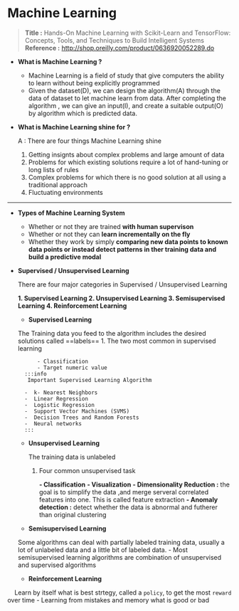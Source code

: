 # Machine Learning 

> **Title :** Hands-On Machine Learning with Scikit-Learn and TensorFlow: Concepts, Tools, and Techniques to Build Intelligent Systems
> **Reference :** http://shop.oreilly.com/product/0636920052289.do


- **What is Machine Learning ?**
    - Machine Learning is a field of study that give computers the ability to learn without being explicitly programmed
    - Given the dataset(D), we can design the algorithm(A) through the data of dataset to let machine learn from data. After completing the algorithm , we can give an input(I), and create a suitable output(O) by algorithm which is predicted data.

- **What is Machine Learning shine for ?**

    A : There are four things Machine Learning shine 

    1. Getting insignts about complex problems and large amount of data
    2. Problems for which existing solutions require a lot of hand-tuning or long lists of rules
    3. Complex problems for which there is no good solution at all using a traditional approach
    4. Fluctuating environments 
    
---

- **Types of Machine Learning System** 

    - Whether or not they are trained **with human supervison**
    - Whether or not they can **learn incrementally on the fly**
    - Whether they work by simply **comparing new data points to known data points or instead detect patterns in ther training data and build a predictive modal**

- **Supervised / Unsupervised Learning** 

    There are four major categories in Supervised / Unsupervised Learning 
    
    **1. Supervised Learning 
     2. Unsupervised Learning
     3. Semisupervised Learning 
     4. Reinforcement Learning**

    - **Supervised Learning**
    
     The Training data you feed to the algorithm includes the desired solutions called ==labels==
        1. The two most common in supervised learning
 
            - Classification
            - Target numeric value
        :::info
         Important Supervised Learning Algorithm
         
        -  k- Nearest Neighbors
        -  Linear Regression
        -  Logistic Regression
        -  Support Vector Machines (SVMS)
        -  Decision Trees and Random Forests
        -  Neural networks
        :::
    - **Unsupervised Learning**
    
         The training data is unlabeled 
     
        1. Four common unsupervised task 

            **- Classification**
            **- Visualization** 
            **- Dimensionality Reduction :** the goal is to simplify the data ,and merge serveral correlated features into one. This is called feature extraction
            **- Anomaly detection :** detect whether the data is abnormal and futherer than original clustering 

    - **Semisupervised Learning**
    
     Some algorithms can deal with partially labeled training data, usually a lot of unlabeled data and a little bit of labeled data.
         - Most semisupervised learning algorithms are combination of unsupervised and supervised algorithms
     
    - **Reinforcement Learning** 
    
     Learn by itself what is best strtegy, called a `policy`, to get the most `reward` over time 
         - Learning from mistakes and memory what is good or bad
    
    


